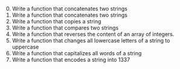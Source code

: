 0. Write a function that concatenates two strings
1. Write a function that concatenates two strings
2. Write a function that copies a string
3. Write a function that compares two strings
4. Write a function that reverses the content of an array of integers.
5. Write a function that changes all lowercase letters of a string to uppercase
6. Write a function that capitalizes all words of a string
7. Write a function that encodes a string into 1337

